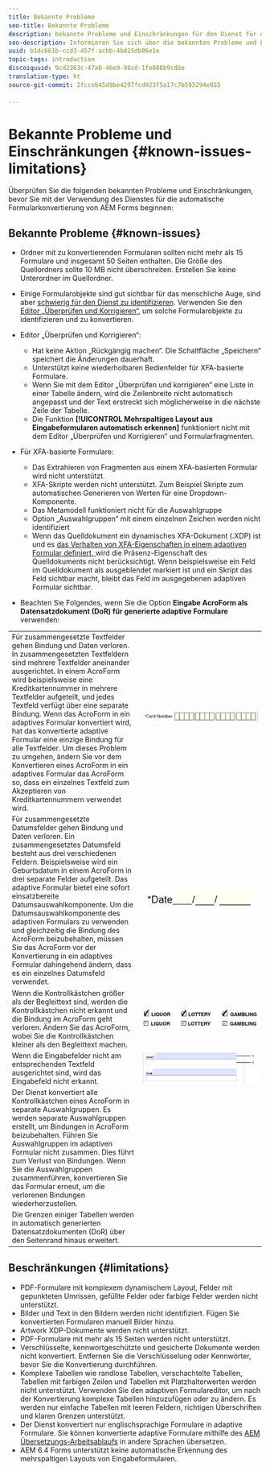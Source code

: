 ```yaml
---
title: Bekannte Probleme
seo-title: Bekannte Probleme
description: bekannte Probleme und Einschränkungen für den Dienst für die automatische Formularkonvertierung
seo-description: Informieren Sie sich über die bekannten Probleme und Einschränkungen des Dienstes, bevor Sie den Dienst für die automatische Formularkonvertierung von AEM Forms verwenden
uuid: b1dc661b-ccd3-457f-acbb-4bd25db86e1e
topic-tags: introduction
discoiquuid: 9cd2363c-47a0-46e9-98cd-1fe088b9cd6e
translation-type: ht
source-git-commit: 2fcceb45d9be4297fcd923f5a17c7b593294e855

---
```


# Bekannte Probleme und Einschränkungen {#known-issues-limitations}

Überprüfen Sie die folgenden bekannten Probleme und Einschränkungen, bevor Sie mit der Verwendung des Dienstes für die automatische Formularkonvertierung von AEM Forms beginnen:

## Bekannte Probleme {#known-issues}

* Ordner mit zu konvertierenden Formularen sollten nicht mehr als 15 Formulare und insgesamt 50 Seiten enthalten. Die Größe des Quellordners sollte 10 MB nicht überschreiten. Erstellen Sie keine Unterordner im Quellordner.
* Einige Formularobjekte sind gut sichtbar für das menschliche Auge, sind aber [schwierig für den Dienst zu identifizieren](styles-and-pattern-considerations-and-best-practices.md). Verwenden Sie den [Editor „Überprüfen und Korrigieren“](review-correct-ui-edited.md), um solche Formularobjekte zu identifizieren und zu konvertieren.
* Editor „Überprüfen und Korrigieren“:

   * Hat keine Aktion „Rückgängig machen“. Die Schaltfläche „Speichern“ speichert die Änderungen dauerhaft.
   * Unterstützt keine wiederholbaren Bedienfelder für XFA-basierte Formulare.
   * Wenn Sie mit dem Editor „Überprüfen und korrigieren“ eine Liste in einer Tabelle ändern, wird die Zeilenbreite nicht automatisch angepasst und der Text erstreckt sich möglicherweise in die nächste Zeile der Tabelle.
   * Die Funktion **[!UICONTROL Mehrspaltiges Layout aus Eingabeformularen automatisch erkennen]** funktioniert nicht mit dem Editor „Überprüfen und Korrigieren“ und Formularfragmenten.

* Für XFA-basierte Formulare:
   * Das Extrahieren von Fragmenten aus einem XFA-basierten Formular wird nicht unterstützt.
   * XFA-Skripte werden nicht unterstützt. Zum Beispiel Skripte zum automatischen Generieren von Werten für eine Dropdown-Komponente.
   * Das Metamodell funktioniert nicht für die Auswahlgruppe
   * Option „Auswahlgruppen“ mit einem einzelnen Zeichen werden nicht identifiziert
   * Wenn das Quelldokument ein dynamisches XFA-Dokument (.XDP) ist und es [das Verhalten von XFA-Eigenschaften in einem adaptiven Formular definiert, ](https://helpx.adobe.com/de/experience-manager/6-5/forms/using/xfa-api-supported-in-adaptive-form.html#supportedxfaelementsandtheirmappinginadaptiveformsbr)wird die Präsenz-Eigenschaft des Quelldokuments nicht berücksichtigt. Wenn beispielsweise ein Feld im Quelldokument als ausgeblendet markiert ist und ein Skript das Feld sichtbar macht, bleibt das Feld im ausgegebenen adaptiven Formular sichtbar.

* Beachten Sie Folgendes, wenn Sie die Option **Eingabe AcroForm als Datensatzdokument (DoR) für generierte adaptive Formulare** verwenden:

<table>
    <tr>
        <td>Für zusammengesetzte Textfelder gehen Bindung und Daten verloren. In zusammengesetzten Textfeldern sind mehrere Textfelder aneinander ausgerichtet. In einem AcroForm wird beispielsweise eine Kreditkartennummer in mehrere Textfelder aufgeteilt, und jedes Textfeld verfügt über eine separate Bindung. Wenn das AcroForm in ein adaptives Formular konvertiert wird, hat das konvertierte adaptive Formular eine einzige Bindung für alle Textfelder. Um dieses Problem zu umgehen, ändern Sie vor dem Konvertieren eines AcroForm in ein adaptives Formular das AcroForm so, dass ein einzelnes Textfeld zum Akzeptieren von Kreditkartennummern verwendet wird.</td>
        <td><img  src="assets/creditCard_Composite.png"/>                                                            </td>
    </tr>
    <tr>
        <td>Für zusammengesetzte Datumsfelder gehen Bindung und Daten verloren. Ein zusammengesetztes Datumsfeld besteht aus drei verschiedenen Feldern. Beispielsweise wird ein Geburtsdatum in einem AcroForm in drei separate Felder aufgeteilt. Das adaptive Formular bietet eine sofort einsatzbereite Datumsauswahlkomponente. Um die Datumsauswahlkomponente des adaptiven Formulars zu verwenden und gleichzeitig die Bindung des AcroForm beizubehalten, müssen Sie das AcroForm vor der Konvertierung in ein adaptives Formular dahingehend ändern, dass es ein einzelnes Datumsfeld verwendet.</td>
        <td><img  src="assets/CompositeDateField.png"/></td>
    </tr>
    <tr>
        <td>Wenn die Kontrollkästchen größer als der Begleittext sind, werden die Kontrollkästchen nicht erkannt und die Bindung im AcroForm geht verloren. Ändern Sie das AcroForm, wobei Sie die Kontrollkästchen kleiner als den Begleittext machen.</td>
        <td><img  src="assets/large-text-box.png"/><br/><img  src="assets/small-text-box.png"/></td>
    </tr>
    <tr>
        <td>Wenn die Eingabefelder nicht am entsprechenden Textfeld ausgerichtet sind, wird das Eingabefeld nicht erkannt.  </td>
        <td><img  src="assets/non-alingned-fields.png"/></td>
    </tr>
    <tr >
        <td>Der Dienst konvertiert alle Kontrollkästchen eines AcroForm in separate Auswahlgruppen. Es werden separate Auswahlgruppen erstellt, um Bindungen in AcroForm beizubehalten. Führen Sie Auswahlgruppen im adaptiven Formular nicht zusammen. Dies führt zum Verlust von Bindungen. Wenn Sie die Auswahlgruppen zusammenführen, konvertieren Sie das Formular erneut, um die verlorenen Bindungen wiederherzustellen. </td>
        <td></td>
    </tr>
    <tr >
        <td>Die Grenzen einiger Tabellen werden in automatisch generierten Datensatzdokumenten (DoR) über den Seitenrand hinaus erweitert. </td>
        <td></td>
    </tr>
</table>

## Beschränkungen {#limitations}

* PDF-Formulare mit komplexem dynamischem Layout, Felder mit gepunkteten Umrissen, gefüllte Felder oder farbige Felder werden nicht unterstützt.
* Bilder und Text in den Bildern werden nicht identifiziert. Fügen Sie konvertierten Formularen manuell Bilder hinzu.
* Artwork XDP-Dokumente werden nicht unterstützt.
* PDF-Formulare mit mehr als 15 Seiten werden nicht unterstützt.
* Verschlüsselte, kennwortgeschützte und gesicherte Dokumente werden nicht konvertiert. Entfernen Sie die Verschlüsselung oder Kennwörter, bevor Sie die Konvertierung durchführen.
* Komplexe Tabellen wie randlose Tabellen, verschachtelte Tabellen, Tabellen mit farbigen Zeilen und Tabellen mit Platzhalterwerten werden nicht unterstützt. Verwenden Sie den adaptiven Formulareditor, um nach der Konvertierung komplexe Tabellen hinzuzufügen oder zu ändern. Es werden nur einfache Tabellen mit leeren Feldern, richtigen Überschriften und klaren Grenzen unterstützt.
* Der Dienst konvertiert nur englischsprachige Formulare in adaptive Formulare. Sie können konvertierte adaptive Formulare mithilfe des [AEM Übersetzungs-Arbeitsablaufs](https://helpx.adobe.com/de/experience-manager/6-5/forms/using/using-aem-translation-workflow-to-localize-adaptive-forms.html) in andere Sprachen übersetzen.
* AEM 6.4 Forms unterstützt keine automatische Erkennung des mehrspaltigen Layouts von Eingabeformularen.

